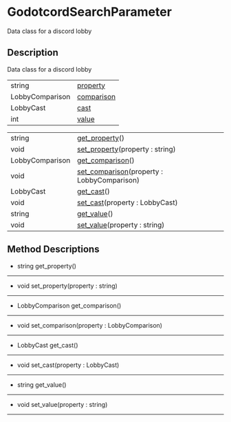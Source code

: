 # GodotcordSearchParameter

Data class for a discord lobby
## Description

Data class for a discord lobby

| | |
----|----
string|[property](#property)|
LobbyComparison|[comparison](#comparison)|0
LobbyCast|[cast](#cast)|0
int|[value](#value)|0

| | |
----|----
string|[get_property](#get_property)()
void|[set_property](#set_property)(property : string)
LobbyComparison|[get_comparison](#get_comparison)()
void|[set_comparison](#set_comparison)(property : LobbyComparison)
LobbyCast|[get_cast](#get_cast)()
void|[set_cast](#set_cast)(property : LobbyCast)
string|[get_value](#get_value)()
void|[set_value](#set_value)(property : string)

## Method Descriptions

* <a name="get_property"></a> string get_property()



----
* <a name="set_property"></a> void set_property(property : string)



----
* <a name="get_comparison"></a> LobbyComparison get_comparison()



----
* <a name="set_comparison"></a> void set_comparison(property : LobbyComparison)



----
* <a name="get_cast"></a> LobbyCast get_cast()



----
* <a name="set_cast"></a> void set_cast(property : LobbyCast)



----
* <a name="get_value"></a> string get_value()



----
* <a name="set_value"></a> void set_value(property : string)



----
